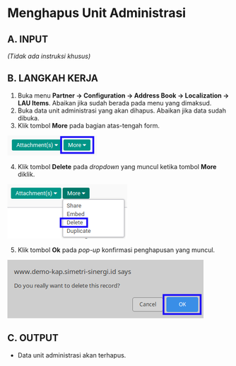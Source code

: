 # Menghapus Unit Administrasi

## A. INPUT

*(Tidak ada instruksi khusus)*

## B. LANGKAH KERJA

1. Buka menu **Partner -> Configuration -> Address Book -> Localization -> LAU Items**. Abaikan jika sudah berada pada menu yang dimaksud.
2. Buka data unit administrasi yang akan dihapus. Abaikan jika data sudah dibuka.
3. Klik tombol **More** pada bagian atas-tengah form.

![](../../../img/unit-administrasi/tombol-more.png)

4. Klik tombol **Delete** pada *dropdown* yang muncul ketika tombol **More** diklik.

![](../../../img/unit-administrasi/tombol-more-delete.png)

5. Klik tombol **Ok** pada *pop-up* konfirmasi penghapusan yang muncul.

![](../../../img/unit-administrasi/popup-konfirmasi-delete.png)

## C. OUTPUT

* Data unit administrasi akan terhapus.
